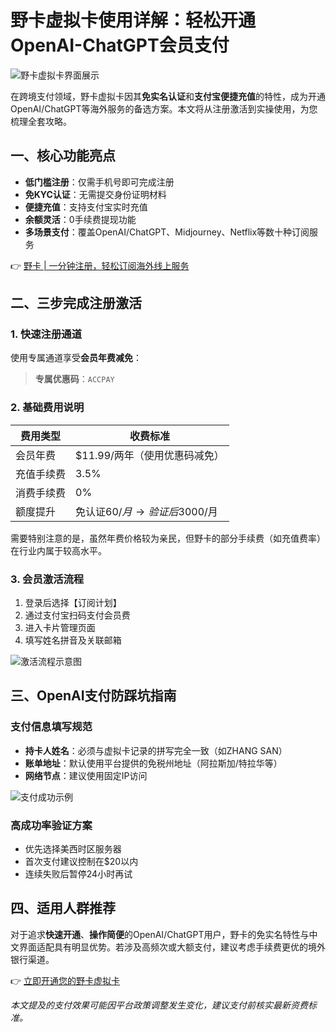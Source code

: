 # 野卡虚拟卡使用详解：轻松开通OpenAI-ChatGPT会员支付

![野卡虚拟卡界面展示](https://bbtdd.com/wp-content/uploads/img/122283320.webp)

在跨境支付领域，野卡虚拟卡因其**免实名认证**和**支付宝便捷充值**的特性，成为开通OpenAI/ChatGPT等海外服务的备选方案。本文将从注册激活到实操使用，为您梳理全套攻略。

## 一、核心功能亮点
- **低门槛注册**：仅需手机号即可完成注册
- **免KYC认证**：无需提交身份证明材料
- **便捷充值**：支持支付宝实时充值
- **余额灵活**：0手续费提现功能
- **多场景支付**：覆盖OpenAI/ChatGPT、Midjourney、Netflix等数十种订阅服务

👉 [野卡 | 一分钟注册，轻松订阅海外线上服务](https://bbtdd.com/yeka)

## 二、三步完成注册激活

### 1. 快速注册通道
使用专属通道享受**会员年费减免**：
> **专属优惠码**：`ACCPAY`

### 2. 基础费用说明
| 费用类型        | 收费标准                 |
|-----------------|--------------------------|
| 会员年费        | $11.99/两年（使用优惠码减免） |
| 充值手续费      | 3.5%                     |
| 消费手续费      | 0%                       |
| 额度提升        | 免认证$60/月 → 验证后$3000/月 |

需要特别注意的是，虽然年费价格较为亲民，但野卡的部分手续费（如充值费率）在行业内属于较高水平。

### 3. 会员激活流程
1. 登录后选择【订阅计划】
2. 通过支付宝扫码支付会员费
3. 进入卡片管理页面
4. 填写姓名拼音及关联邮箱

![激活流程示意图](https://bbtdd.com/wp-content/uploads/img/2708282285254.webp)

## 三、OpenAI支付防踩坑指南

### 支付信息填写规范
- **持卡人姓名**：必须与虚拟卡记录的拼写完全一致（如ZHANG SAN）
- **账单地址**：默认使用平台提供的免税州地址（阿拉斯加/特拉华等）
- **网络节点**：建议使用固定IP访问

![支付成功示例](https://bbtdd.com/wp-content/uploads/img/962945706725.webp)

### 高成功率验证方案
- 优先选择美西时区服务器
- 首次支付建议控制在$20以内
- 连续失败后暂停24小时再试

## 四、适用人群推荐
对于追求**快速开通**、**操作简便**的OpenAI/ChatGPT用户，野卡的免实名特性与中文界面适配具有明显优势。若涉及高频次或大额支付，建议考虑手续费更优的境外银行渠道。

👉 [立即开通您的野卡虚拟卡](https://bbtdd.com/yeka)

*本文提及的支付效果可能因平台政策调整发生变化，建议支付前核实最新资费标准。*